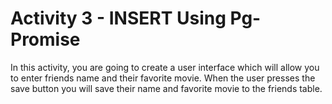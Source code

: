 # Activity 3 - INSERT Using Pg-Promise

In this activity, you are going to create a user interface which will allow you to enter friends name and their favorite movie. When the user presses the save button you will save their name and favorite movie to the friends table. 